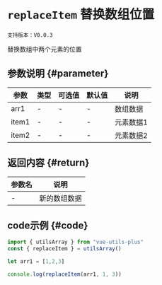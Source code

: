 # `replaceItem` 替换数组位置

`支持版本：V0.0.3`

替换数组中两个元素的位置

## 参数说明 {#parameter}

| 参数    | 类型  | 可选值 | 默认值 | 说明    |
|-------|-----|-----|-----|-------|
| arr1  | -   | -   | -   | 数组数据  |
| item1 | -   | -   | -   | 元素数据1 |
| item2 | -   | -   | -   | 元素数据2 |


## 返回内容 {#return}

| 参数名 | 说明     |
|-----|--------|
| -   | 新的数组数据 |


## code示例 {#code}

```javascript
import { utilsArray } from "vue-utils-plus"
const { replaceItem } = utilsArray()

let arr1 = [1,2,3]

console.log(replaceItem(arr1, 1, 3))
```
